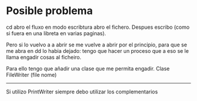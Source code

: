 # Posible problema

cd abro el fluxo en modo escribtura abro el fichero.
Despues escribo (como si fuera en una libreta en varias paginas).

Pero si lo vuelvo a a abrir se me vuelve a abrir por
el principio, para que se me abra en dd lo habia dejado:
tengo que hacer un proceso que a eso se le llama engadir cosas al ficheiro.

Para ello tengo que añadir una clase que me permita engadir.
Clase FileWriter (file nome)

-------

Si utilizo PrintWriter siempre debo utilizar los complementarios
